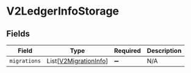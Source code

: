 # V2LedgerInfoStorage


## Fields

| Field                                                           | Type                                                            | Required                                                        | Description                                                     |
| --------------------------------------------------------------- | --------------------------------------------------------------- | --------------------------------------------------------------- | --------------------------------------------------------------- |
| `migrations`                                                    | List[[V2MigrationInfo](../../models/shared/v2migrationinfo.md)] | :heavy_minus_sign:                                              | N/A                                                             |
